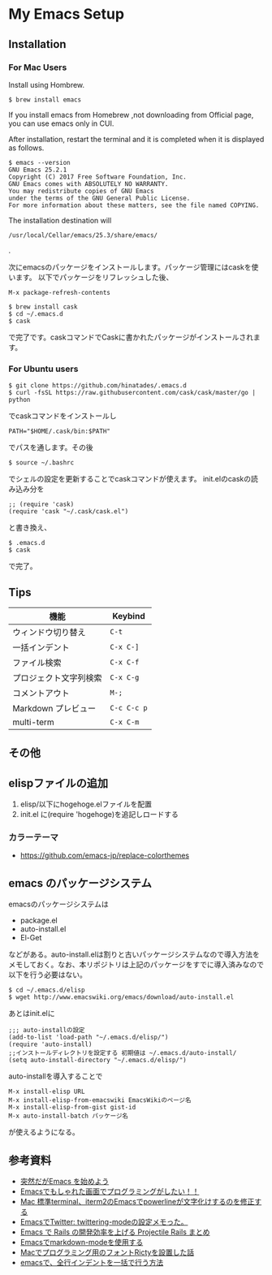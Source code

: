 # My Emacs Setup

## Installation

### For Mac Users

Install using Hombrew.

```
$ brew install emacs
```

If you install emacs from Homebrew ,not downloading from Official page, you can use emacs only in CUI.

After installation, restart the terminal and it is completed when it is displayed as follows.

```
$ emacs --version
GNU Emacs 25.2.1
Copyright (C) 2017 Free Software Foundation, Inc.
GNU Emacs comes with ABSOLUTELY NO WARRANTY.
You may redistribute copies of GNU Emacs
under the terms of the GNU General Public License.
For more information about these matters, see the file named COPYING.
```

The installation destination will

```
/usr/local/Cellar/emacs/25.3/share/emacs/
```
.

次にemacsのパッケージをインストールします。パッケージ管理にはcaskを使います。
以下でパッケージをリフレッシュした後、

```
M-x package-refresh-contents
```

```
$ brew install cask
$ cd ~/.emacs.d
$ cask
```
で完了です。caskコマンドでCaskに書かれたパッケージがインストールされます。

### For Ubuntu users

```
$ git clone https://github.com/hinatades/.emacs.d
$ curl -fsSL https://raw.githubusercontent.com/cask/cask/master/go | python
```
でcaskコマンドをインストールし

```.bashrc
PATH="$HOME/.cask/bin:$PATH"
```

でパスを通します。その後

```
$ source ~/.bashrc
```

でシェルの設定を更新することでcaskコマンドが使えます。
init.elのcaskの読み込み分を

```
;; (require 'cask)
(require 'cask "~/.cask/cask.el")
```

と書き換え、

```
$ .emacs.d
$ cask
```

で完了。

## Tips


| 機能                   | Keybind     |
|------------------------|-------------|
| ウィンドウ切り替え     | `C-t`       |
| 一括インデント         | `C-x C-]`   |
| ファイル検索           | `C-x C-f`   |
| プロジェクト文字列検索 | `C-x C-g`   |
| コメントアウト         | `M-;`       |
| Markdown プレビュー    | `C-c C-c p` |
| multi-term             | `C-x C-m`   |



## その他

## elispファイルの追加

1. elisp/以下にhogehoge.elファイルを配置
2. init.el に(require 'hogehoge)を追記しロードする

### カラーテーマ

- https://github.com/emacs-jp/replace-colorthemes

## emacs のパッケージシステム

emacsのパッケージシステムは

- package.el
- auto-install.el
- El-Get

などがある。auto-install.elは割りと古いパッケージシステムなので導入方法をメモしておく。なお、本リポジトリは上記のパッケージをすでに導入済みなので以下を行う必要はない。

```
$ cd ~/.emacs.d/elisp
$ wget http://www.emacswiki.org/emacs/download/auto-install.el
```

あとはinit.elに

```
;;; auto-installの設定
(add-to-list 'load-path "~/.emacs.d/elisp/")
(require 'auto-install)
;;インストールディレクトリを設定する 初期値は ~/.emacs.d/auto-install/
(setq auto-install-directory "~/.emacs.d/elisp/")
```

auto-installを導入することで

```
M-x install-elisp URL
M-x install-elisp-from-emacswiki EmacsWikiのページ名
M-x install-elisp-from-gist gist-id
M-x auto-install-batch パッケージ名 
```

が使えるようになる。


## 参考資料

- [突然だがEmacs を始めよう](https://qiita.com/bussorenre/items/bbe757ef87e16c3d31ff)
- [Emacsでもしゃれた画面でプログラミングがしたい！！](https://qiita.com/itome0403/items/05dc50f6bfbdfb04c0cf)
- [Mac 標準terminal、iterm2のEmacsでpowerlineが文字化けするのを修正する](https://joppot.info/2017/04/17/3824)
- [EmacsでTwitter: twittering-modeの設定メモった。](http://fukuyama.co/twittering-mode)
- [Emacs で Rails の開発効率を上げる Projectile Rails まとめ](https://qiita.com/elbowroomer/items/8e3c4b075a181f224591)
- [Emacsでmarkdown-modeを使用する](http://moonstruckdrops.github.io/blog/2013/03/24/markdown-mode/)
- [Macでプログラミング用のフォントRictyを設置した話](https://qiita.com/park-jh/items/3c5b9b4aa5619a3631b3)
- [emacsで、全行インデントを一括で行う方法](https://qiita.com/AnchorBlues/items/2e216f730c1e9b84a593)
